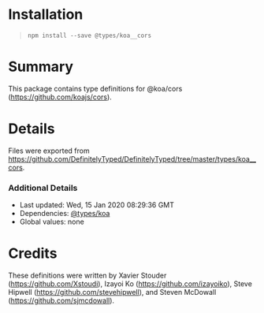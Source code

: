 # Installation
> `npm install --save @types/koa__cors`

# Summary
This package contains type definitions for @koa/cors (https://github.com/koajs/cors).

# Details
Files were exported from https://github.com/DefinitelyTyped/DefinitelyTyped/tree/master/types/koa__cors.

### Additional Details
 * Last updated: Wed, 15 Jan 2020 08:29:36 GMT
 * Dependencies: [@types/koa](https://npmjs.com/package/@types/koa)
 * Global values: none

# Credits
These definitions were written by Xavier Stouder (https://github.com/Xstoudi), Izayoi Ko (https://github.com/izayoiko), Steve Hipwell (https://github.com/stevehipwell), and Steven McDowall (https://github.com/sjmcdowall).
